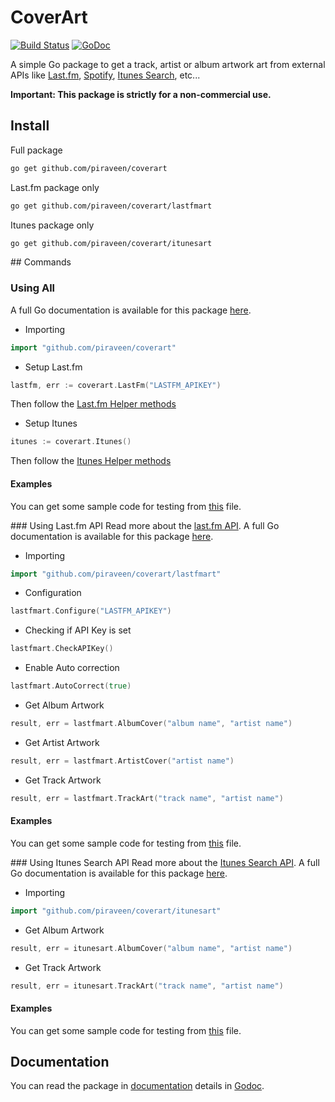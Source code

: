 # CoverArt
[![Build Status](https://travis-ci.org/piraveen/coverart.svg?branch=master)](https://travis-ci.org/piraveen/coverart)
[![GoDoc](https://godoc.org/github.com/piraveen/coverart?status.svg)](https://godoc.org/github.com/piraveen/coverart)

A simple Go package to get a track, artist or album artwork art from external APIs like
[Last.fm](http://www.last.fm), [Spotify](https://www.spotify.com),
[Itunes Search](https://affiliate.itunes.apple.com/resources/documentation/itunes-store-web-service-search-api/),
etc...

<strong>Important: This package is strictly for a non-commercial use.</strong>

## Install
Full package
```bash
go get github.com/piraveen/coverart
```
Last.fm package only
```bash
go get github.com/piraveen/coverart/lastfmart
```
Itunes package only
```bash
go get github.com/piraveen/coverart/itunesart
```

## Commands
### Using All
A full Go documentation is available for this package [here](https://godoc.org/github.com/piraveen/coverart).

- Importing
```go
import "github.com/piraveen/coverart"
```

- Setup Last.fm
```go
lastfm, err := coverart.LastFm("LASTFM_APIKEY")
```
Then follow the [Last.fm Helper methods](#using-lastfm-api)

- Setup Itunes
```go
itunes := coverart.Itunes()
```
Then follow the [Itunes Helper methods](#using-itunes-search-api)

#### Examples
You can get some sample code for testing from [this](https://github.com/piraveen/coverart/blob/master/coverart_test.go) file.

### Using Last.fm API
Read more about the [last.fm API](http://last.fm).
A full Go documentation is available for this package [here](https://godoc.org/github.com/piraveen/coverart/lastfmart).

- Importing
```go
import "github.com/piraveen/coverart/lastfmart"
```
- Configuration
```go
lastfmart.Configure("LASTFM_APIKEY")
```
- Checking if API Key is set
```go
lastfmart.CheckAPIKey()
```
- Enable Auto correction
```go
lastfmart.AutoCorrect(true)
```
- Get Album Artwork
```go
result, err = lastfmart.AlbumCover("album name", "artist name")
```
- Get Artist Artwork
```go
result, err = lastfmart.ArtistCover("artist name")
```
- Get Track Artwork
```go
result, err = lastfmart.TrackArt("track name", "artist name")
```
#### Examples
You can get some sample code for testing from [this](https://github.com/piraveen/coverart/blob/master/lastfmart/lastfmart_test.go) file.

### Using Itunes Search API
Read more about the [Itunes Search API](https://affiliate.itunes.apple.com/resources/documentation/itunes-store-web-service-search-api/).
A full Go documentation is available for this package [here](https://godoc.org/github.com/piraveen/coverart/itunesart).

- Importing
```go
import "github.com/piraveen/coverart/itunesart"
```
- Get Album Artwork
```go
result, err = itunesart.AlbumCover("album name", "artist name")
```
- Get Track Artwork
```go
result, err = itunesart.TrackArt("track name", "artist name")
```
#### Examples
You can get some sample code for testing from [this](https://github.com/piraveen/coverart/blob/master/itunesart/itunesart_test.go) file.

## Documentation
You can read the package in [documentation](https://godoc.org/github.com/piraveen/coverart) details in [Godoc](godoc.org).
